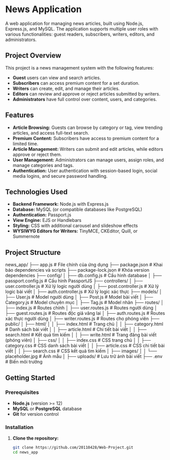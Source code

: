 # News Application

A web application for managing news articles, built using Node.js, Express.js, and MySQL. The application supports multiple user roles with various functionalities: guest readers, subscribers, writers, editors, and administrators.

## Project Overview

This project is a news management system with the following features:
- **Guest** users can view and search articles.
- **Subscribers** can access premium content for a set duration.
- **Writers** can create, edit, and manage their articles.
- **Editors** can review and approve or reject articles submitted by writers.
- **Administrators** have full control over content, users, and categories.

## Features

- **Article Browsing:** Guests can browse by category or tag, view trending articles, and access full-text search.
- **Premium Content:** Subscribers have access to premium content for a limited time.
- **Article Management:** Writers can submit and edit articles, while editors approve or reject them.
- **User Management:** Administrators can manage users, assign roles, and manage categories and tags.
- **Authentication:** User authentication with session-based login, social media logins, and secure password handling.

## Technologies Used

- **Backend Framework:** Node.js with Express.js
- **Database:** MySQL (or compatible databases like PostgreSQL)
- **Authentication:** Passport.js
- **View Engine:** EJS or Handlebars
- **Styling:** CSS with additional carousel and slideshow effects
- **WYSIWYG Editors for Writers:** TinyMCE, CKEditor, Quill, or Summernote

## Project Structure
news_app/
├── app.js                      # File chính của ứng dụng
├── package.json                # Khai báo dependencies và scripts
├── package-lock.json           # Khóa version dependencies
├── config/
│   ├── db.config.js            # Cấu hình database
│   ├── passport.config.js      # Cấu hình PassportJS
├── controllers/
│   ├── user.controller.js      # Xử lý logic người dùng
│   ├── post.controller.js      # Xử lý logic bài viết
│   ├── auth.controller.js      # Xử lý logic xác thực
├── models/
│   ├── User.js                 # Model người dùng
│   ├── Post.js                 # Model bài viết
│   ├── Category.js             # Model chuyên mục
│   ├── Tag.js                  # Model nhãn
├── routes/
│   ├── index.js                # Routes chính
│   ├── user.routes.js          # Routes người dùng
│   ├── guest.routes.js         # Routes độc giả vãng lai
│   ├── auth.routes.js          # Routes xác thực người dùng
│   ├── writer.routes.js        # Routes cho phóng viên
├── public/
│   ├── html/
│   │   ├── index.html          # Trang chủ
│   │   ├── category.html       # Danh sách bài viết
│   │   ├── article.html        # Chi tiết bài viết
│   │   ├── search.html         # Kết quả tìm kiếm
│   │   ├── write.html          # Trang đăng bài viết (phóng viên)
│   ├── css/
│   │   ├── index.css           # CSS trang chủ
│   │   ├── category.css        # CSS danh sách bài viết
│   │   ├── article.css         # CSS chi tiết bài viết
│   │   ├── search.css          # CSS kết quả tìm kiếm
│   ├── images/
│   │   └── placeholder.jpg     # Ảnh mẫu
│   ├── uploads/                # Lưu trữ ảnh bài viết
├── .env                        # Biến môi trường

## Getting Started

### Prerequisites

- **Node.js** (version >= 12)
- **MySQL** or **PostgreSQL** database
- **Git** for version control

### Installation

1. **Clone the repository:**
   ```bash
   git clone https://github.com/20110428/Web-Project.git
   cd news_app

